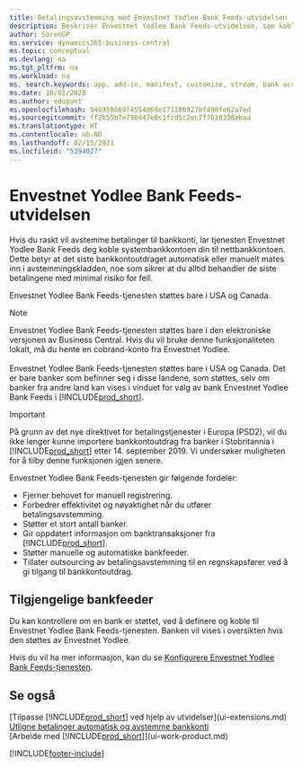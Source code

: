 ```yaml
---
title: Betalingsavstemming med Envestnet Yodlee Bank Feeds-utvidelsen
description: Beskriver Envestnet Yodlee Bank Feeds-utvidelsen, som kobles til bankkonti, slik at du raskt kan avstemme betalinger.
author: SorenGP
ms.service: dynamics365-business-central
ms.topic: conceptual
ms.devlang: na
ms.tgt_pltfrm: na
ms.workload: na
ms. search.keywords: app, add-in, manifest, customize, stream, bank account link
ms.date: 10/01/2020
ms.author: edupont
ms.openlocfilehash: 946958669f4554869e171286927bf498fe62a7ed
ms.sourcegitcommit: ff2b55b7e790447e0c1fcd5c2ec7f7610338ebaa
ms.translationtype: HT
ms.contentlocale: nb-NO
ms.lasthandoff: 02/15/2021
ms.locfileid: "5394027"
---
```

# <a name="the-envestnet-yodlee-bank-feeds-extension"></a>Envestnet Yodlee Bank Feeds-utvidelsen

Hvis du raskt vil avstemme betalinger til bankkonti, lar tjenesten Envestnet Yodlee Bank Feeds deg koble systembankkontoen din til nettbankkontoen. Dette betyr at det siste bankkontoutdraget automatisk eller manuelt mates inn i avstemmingskladden, noe som sikrer at du alltid behandler de siste betalingene med minimal risiko for feil.

Envestnet Yodlee Bank Feeds-tjenesten støttes bare i USA og Canada.

> [!NOTE]
> Envestnet Yodlee Bank Feeds-tjenesten støttes bare i den elektroniske versjonen av Business Central. Hvis du vil bruke denne funksjonaliteten lokalt, må du hente en cobrand-konto fra Envestnet Yodlee.<br /><br />
> Envestnet Yodlee Bank Feeds-tjenesten støttes bare i USA og Canada.
> Det er bare banker som befinner seg i disse landene, som støttes, selv om banker fra andre land kan vises i vinduet for valg av bank Envestnet Yodlee Bank Feeds i [!INCLUDE[prod_short](includes/prod_short.md)].

> [!IMPORTANT]
> På grunn av det nye direktivet for betalingstjenester i Europa (PSD2), vil du ikke lenger kunne importere bankkontoutdrag fra banker i Stobritannia i [!INCLUDE[prod_short](includes/prod_short.md)] etter 14. september 2019. Vi undersøker muligheten for å tilby denne funksjonen igjen senere.

Envestnet Yodlee Bank Feeds-tjenesten gir følgende fordeler:

* Fjerner behovet for manuell registrering.
* Forbedrer effektivitet og nøyaktighet når du utfører betalingsavstemming.
* Støtter et stort antall banker.
* Gir oppdatert informasjon om banktransaksjoner fra [!INCLUDE[prod_short](includes/prod_short.md)].
* Støtter manuelle og automatiske bankfeeder.
* Tillater outsourcing av betalingsavstemming til en regnskapsfører ved å gi tilgang til bankkontoutdrag.

## <a name="available-bank-feeds"></a>Tilgjengelige bankfeeder
Du kan kontrollere om en bank er støttet, ved å definere og koble til Envestnet Yodlee Bank Feeds-tjenesten. Banken vil vises i oversikten hvis den støttes av Envestnet Yodlee.

Hvis du vil ha mer informasjon, kan du se [Konfigurere Envestnet Yodlee Bank Feeds-tjenesten](bank-how-setup-bank-statement-service.md).

## <a name="see-also"></a>Se også
[Tilpasse [!INCLUDE[prod_short](includes/prod_short.md)] ved hjelp av utvidelser](ui-extensions.md)    
[Utligne betalinger automatisk og avstemme bankkonti](receivables-apply-payments-auto-reconcile-bank-accounts.md)  
[Arbeide med [!INCLUDE[prod_short](includes/prod_short.md)]](ui-work-product.md)


[!INCLUDE[footer-include](includes/footer-banner.md)]